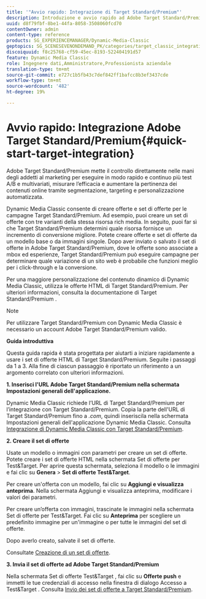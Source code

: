 ```yaml
---
title: '"Avvio rapido: Integrazione di Target Standard/Premium"'
description: Introduzione e avvio rapido ad Adobe Target Standard/Premium per consentirti di iniziare a utilizzare rapidamente le tecniche di integrazione di Target Standard/Premium.
uuid: d8f79fbf-8be1-44fa-8058-3508060fcd70
contentOwner: admin
content-type: reference
products: SG_EXPERIENCEMANAGER/Dynamic-Media-Classic
geptopics: SG_SCENESEVENONDEMAND_PK/categories/target_classic_integration
discoiquuid: f8c25768-cf59-45ec-8193-522404191d57
feature: Dynamic Media Classic
role: Ingegnere dati,Amministratore,Professionista aziendale
translation-type: tm+mt
source-git-commit: e727c1b5fb43c7def842ff1bafcc8b3ef3437cde
workflow-type: tm+mt
source-wordcount: '482'
ht-degree: 19%

---
```



# Avvio rapido: Integrazione Adobe Target Standard/Premium{#quick-start-target-integration}

Adobe Target Standard/Premium mette il controllo direttamente nelle mani degli addetti al marketing per eseguire in modo rapido e continuo più test A/B e multivariati, misurare l’efficacia e aumentare la pertinenza dei contenuti online tramite segmentazione, targeting e personalizzazione automatizzata.

Dynamic Media Classic consente di creare offerte e set di offerte per le campagne Target Standard/Premium. Ad esempio, puoi creare un set di offerte con tre varianti della stessa risorsa rich media. In seguito, puoi far sì che Target Standard/Premium determini quale risorsa fornisce un incremento di conversione migliore. Potete creare offerte e set di offerte da un modello base o da immagini singole. Dopo aver inviato o salvato il set di offerte in Adobe Target Standard/Premium, dove le offerte sono associate a mbox ed esperienze, Target Standard/Premium può eseguire campagne per determinare quale variazione di un sito web è probabile che funzioni meglio per i click-through e la conversione.

Per una maggiore personalizzazione del contenuto dinamico di Dynamic Media Classic, utilizza le offerte HTML di Target Standard/Premium. Per ulteriori informazioni, consulta la documentazione di Target Standard/Premium .

>[!NOTE]
>
>Per utilizzare Target Standard/Premium con Dynamic Media Classic è necessario un account Adobe Target Standard/Premium valido.

**Guida introduttiva**

Questa guida rapida è stata progettata per aiutarti a iniziare rapidamente a usare i set di offerte HTML di Target Standard/Premium. Seguite i passaggi da 1 a 3. Alla fine di ciascun passaggio è riportato un riferimento a un argomento correlato con ulteriori informazioni.

**1. Inserisci l&#39;URL Adobe Target Standard/Premium nella schermata Impostazioni generali dell&#39;applicazione.**

Dynamic Media Classic richiede l’URL di Target Standard/Premium per l’integrazione con Target Standard/Premium. Copia la parte dell&#39;URL di Target Standard/Premium fino a *.com*, quindi inseriscila nella schermata Impostazioni generali dell&#39;applicazione Dynamic Media Classic. Consulta [Integrazione di Dynamic Media Classic con Target Standard/Premium](integrating-dmc-with-target.md#integrating-dmc-with-target).

**2. Creare il set di offerte**

Usate un modello o immagini con parametri per creare un set di offerte. Potete creare i set di offerte HTML nella schermata Set di offerte per Test&amp;Target. Per aprire questa schermata, seleziona il modello o le immagini e fai clic su **Genera** > **Set di offerte Test&amp;Target**.

Per creare un&#39;offerta con un modello, fai clic su **Aggiungi e visualizza anteprima**. Nella schermata Aggiungi e visualizza anteprima, modificare i valori dei parametri.

Per creare un’offerta con immagini, trascinate le immagini nella schermata Set di offerte per Test&amp;Target. Fai clic su **Anteprima** per scegliere un predefinito immagine per un&#39;immagine o per tutte le immagini del set di offerte.

Dopo averlo creato, salvate il set di offerte.

Consultate [Creazione di un set di offerte](creating-offer-set.md#creating_an_offer_set).

**3. Invia il set di offerte ad Adobe Target Standard/Premium**

Nella schermata Set di offerte Test&amp;Target , fai clic su **Offerte push** e immetti le tue credenziali di accesso nella finestra di dialogo Accesso a Test&amp;Target . Consulta [Invio dei set di offerte a Target Standard/Premium](pushing-offer-sets-target.md#pushing_offer_sets_to_target).
